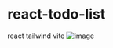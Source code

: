 # react-todo-list
react tailwind vite
![image](https://user-images.githubusercontent.com/99043156/201626687-c8ba4bce-cb20-4f15-9ba7-8ab058d19a37.png)
